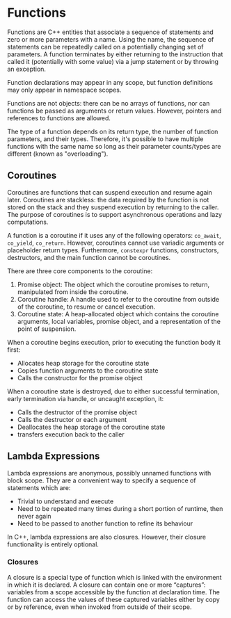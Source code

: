 # Functions

Functions are C++ entities that associate a sequence of statements and zero or more parameters with a name. Using the name, the sequence of statements can be repeatedly called on a potentially changing set of parameters. A function terminates by either returning to the instruction that called it (potentially with some value) via a jump statement or by throwing an exception.

Function declarations may appear in any scope, but function definitions may only appear in namespace scopes.

Functions are not objects: there can be no arrays of functions, nor can functions be passed as arguments or return values. However, pointers and references to functions are allowed.

The type of a function depends on its return type, the number of function parameters, and their types. Therefore, it's possible to have multiple functions with the same name so long as their parameter counts/types are different (known as "overloading").

## Coroutines

Coroutines are functions that can suspend execution and resume again later. Coroutines are stackless: the data required by the function is not stored on the stack and they suspend execution by returning to the caller. The purpose of coroutines is to support asynchronous operations and lazy computations.

A function is a coroutine if it uses any of the following operators: `co_await`, `co_yield`, `co_return`. However, coroutines cannot use variadic arguments or placeholder return types. Furthermore, `constexpr` functions, constructors, destructors, and the main function cannot be coroutines.

There are three core components to the coroutine:
1. Promise object: The object which the coroutine promises to return, manipulated from inside the coroutine.
2. Coroutine handle: A handle used to refer to the coroutine from outside of the coroutine, to resume or cancel execution.
3. Coroutine state: A heap-allocated object which contains the coroutine arguments, local variables, promise object, and a representation of the point of suspension.

When a coroutine begins execution, prior to executing the function body it first:
- Allocates heap storage for the coroutine state
- Copies function arguments to the coroutine state
- Calls the constructor for the promise object

When a coroutine state is destroyed, due to either successful termination, early termination via handle, or uncaught exception, it:
- Calls the destructor of the promise object
- Calls the destructor or each argument
- Deallocates the heap storage of the coroutine state
- transfers execution back to the caller

## Lambda Expressions

Lambda expressions are anonymous, possibly unnamed functions with block scope. They are a convenient way to specify a sequence of statements which are:
- Trivial to understand and execute
- Need to be repeated many times during a short portion of runtime, then never again
- Need to be passed to another function to refine its behaviour

In C++, lambda expressions are also closures. However, their closure functionality is entirely optional.

### Closures

A closure is a special type of function which is linked with the environment in which it is declared. A closure can contain one or more “captures”: variables from a scope accessible by the function at declaration time. The function can access the values of these captured variables either by copy or by reference, even when invoked from outside of their scope.
